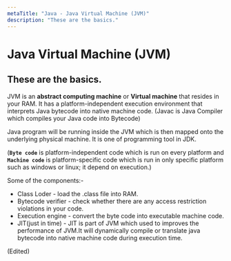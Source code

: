 ```yaml
---
metaTitle: "Java - Java Virtual Machine (JVM)"
description: "These are the basics."
---
```


# Java Virtual Machine (JVM)




## These are the basics.


JVM is an **abstract computing machine** or **Virtual machine** that resides in your RAM.
It has a platform-independent execution environment that interprets Java bytecode into native machine code. (Javac is Java Compiler which compiles your Java code into Bytecode)

Java program will be running inside the JVM which is then mapped onto the underlying physical machine. It is one of programming tool in JDK.

(**`Byte code`** is platform-independent code which is run on every platform and
**`Machine code`** is platform-specific code which is run in only specific platform such as windows or linux; it depend on execution.)

Some of the components:-

- Class Loder - load the .class file into RAM.
- Bytecode verifier - check whether there are any access restriction violations in your code.
- Execution engine - convert the byte code into executable machine code.
- JIT(just in time) - JIT is part of JVM which used to improves the performance of JVM.It will dynamically compile or translate java bytecode into native machine code during execution time.

(Edited)

